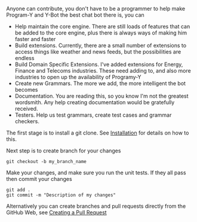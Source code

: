 Anyone can contribute, you don't have to be a programmer to help make Program-Y and Y-Bot the best chat bot there is, you can

  * Help maintain the core engine. There are still loads of features that can be added to the core engine, plus there is always ways of making him faster and faster
  * Build extensions. Currently, there are a small number of extensions to access things like weather and news feeds, but the possibilities are endless
  * Build Domain Specific Extensions. I've added extensions for Energy, Finance and Telecoms industries. These need adding to, and also more industries to open up the availability of Programy-Y 
  * Create new Grammars. The more we add, the more intelligent the bot becomes
  * Documentation. You are reading this, so you know I'm not the greatest wordsmith. Any help creating documentation would be gratefully received.
  * Testers. Help us test grammars, create test cases and grammar checkers.

The first stage is to install a git clone. See [Installation](./Installation) for details on how to this. 

Next step is to create branch for your changes
```
git checkout -b my_branch_name
```
Make your changes, and make sure you run the unit tests. If they all pass then commit your changes
```
git add .
git commit -m "Description of my changes"
```
Alternatively you can create branches and pull requests directly from the GitHub Web, see [Creating a Pull Request](https://help.github.com/articles/creating-a-pull-request)
